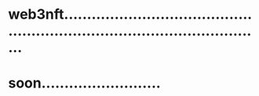 # web3nft.................................................................................................
# soon..........................

